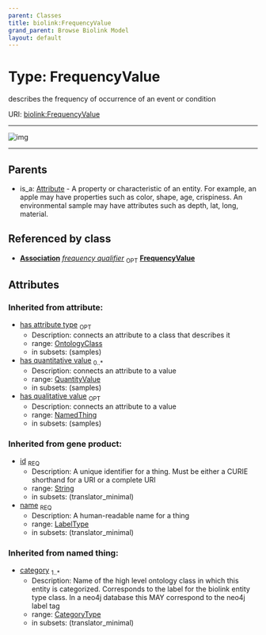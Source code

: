 ```yaml
---
parent: Classes
title: biolink:FrequencyValue
grand_parent: Browse Biolink Model
layout: default
---
```


# Type: FrequencyValue


describes the frequency of occurrence of an event or condition

URI: [biolink:FrequencyValue](https://w3id.org/biolink/vocab/FrequencyValue)


---

![img](http://yuml.me/diagram/nofunky;dir:TB/class/[QuantityValue],[OntologyClass],[NamedThing],[FrequencyQualifierMixin]-%20frequency%20qualifier%200..1%3E[FrequencyValue%7Cid(i):string;name(i):label_type;category(i):category_type%20%2B],[Attribute]%5E-[FrequencyValue],[FrequencyQualifierMixin],[Attribute],[Association])

---


## Parents

 *  is_a: [Attribute](Attribute.md) - A property or characteristic of an entity. For example, an apple may have properties such as color, shape, age, crispiness. An environmental sample may have attributes such as depth, lat, long, material.

## Referenced by class

 *  **[Association](Association.md)** *[frequency qualifier](frequency_qualifier.md)*  <sub>OPT</sub>  **[FrequencyValue](FrequencyValue.md)**

## Attributes


### Inherited from attribute:

 * [has attribute type](has_attribute_type.md)  <sub>OPT</sub>
    * Description: connects an attribute to a class that describes it
    * range: [OntologyClass](OntologyClass.md)
    * in subsets: (samples)
 * [has quantitative value](has_quantitative_value.md)  <sub>0..*</sub>
    * Description: connects an attribute to a value
    * range: [QuantityValue](QuantityValue.md)
    * in subsets: (samples)
 * [has qualitative value](has_qualitative_value.md)  <sub>OPT</sub>
    * Description: connects an attribute to a value
    * range: [NamedThing](NamedThing.md)
    * in subsets: (samples)

### Inherited from gene product:

 * [id](id.md)  <sub>REQ</sub>
    * Description: A unique identifier for a thing. Must be either a CURIE shorthand for a URI or a complete URI
    * range: [String](types/String.md)
    * in subsets: (translator_minimal)
 * [name](name.md)  <sub>REQ</sub>
    * Description: A human-readable name for a thing
    * range: [LabelType](types/LabelType.md)
    * in subsets: (translator_minimal)

### Inherited from named thing:

 * [category](category.md)  <sub>1..*</sub>
    * Description: Name of the high level ontology class in which this entity is categorized. Corresponds to the label for the biolink entity type class. In a neo4j database this MAY correspond to the neo4j label tag
    * range: [CategoryType](types/CategoryType.md)
    * in subsets: (translator_minimal)
